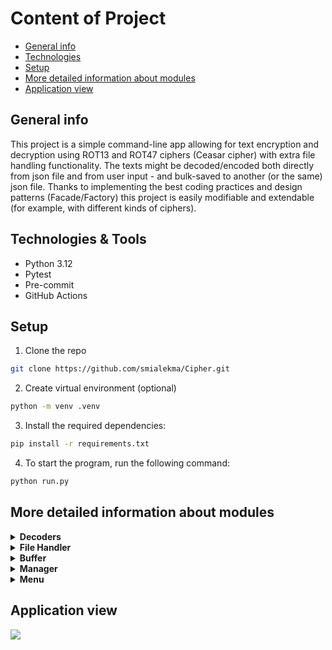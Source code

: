 # Content of Project
* [General info](#general-info)
* [Technologies](#technologies)
* [Setup](#setup)
* [More detailed information about modules](#more-detailed-information-about-modules)
* [Application view](#application-view)

## General info
This project is a simple command-line app allowing for text encryption and decryption
using ROT13 and ROT47 ciphers (Ceasar cipher) with extra file handling functionality.
The texts might be decoded/encoded both directly from json file 
and from user input - and bulk-saved to another (or the same) json file.
Thanks to implementing the best coding practices and design patterns (Facade/Factory)
this project is easily modifiable and extendable (for example, with different kinds of ciphers).

## Technologies & Tools
<ul>
<li>Python 3.12</li>
<li>Pytest</li>
<li>Pre-commit</li>
<li>GitHub Actions</li>
</ul>

## Setup
1. Clone the repo
```bash
git clone https://github.com/smialekma/Cipher.git
```

2. Create virtual environment (optional)
```bash
python -m venv .venv
```

3. Install the required dependencies:
```bash
pip install -r requirements.txt
```

4. To start the program, run the following command:
```bash
python run.py
```

## More detailed information about modules
<details>
<summary><b>Decoders</b></summary>
Includes Decoder Factory and specific cipher classes with their encode/decode methods.
</details>
<details>
<summary><b>File Handler</b></summary>
JSON-based file operations (reading, writing and appending) 
with user-defined file paths and exception handling.
</details>
<details>
<summary><b>Buffer</b></summary>
Memory object that holds all the texts used during the program operation.
Allows for efficient loading from and saving to files.
</details>
<details>
<summary><b>Manager</b></summary>
Simple higher-level interface granting easy access to all the functionalities
(displaying menus, processing texts, file handling).
</details>
<details>
<summary><b>Menu</b></summary>
User-friendly interface for selecting functions.
</details> 

## Application view
<img src="https://github.com/user-attachments/assets/25af4b82-77a3-45b6-acd5-00a132529fa1" width=”50%” height=”50%”></img>
